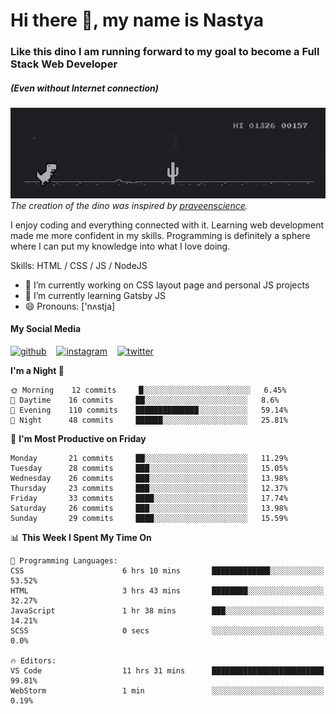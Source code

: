 # Hi there 👋, my name is Nastya
### Like this dino I am running forward to my goal to become a Full Stack Web Developer
##### (Even without Internet connection)
[//]: # (Here may be a photo)

![Dino](https://raw.githubusercontent.com/nastyacodes/nastyacodes/master/images/dino.gif)  
*The creation of the dino was inspired by [praveenscience](https://github.com/praveenscience).*  

I enjoy coding and everything connected with it.
Learning web development made me more confident in my skills.
Programming is definitely a sphere where I can put my knowledge into what I love doing.

Skills: HTML  / CSS / JS / NodeJS

- 🔭 I’m currently working on CSS layout page and personal JS projects
- 🌱 I’m currently learning Gatsby JS 
- 😄 Pronouns: ['nʌstja] 

#### My Social Media
[<img src='images\social-media\github.ico' alt='github' height='50'>](https://github.com/nastyacodes) &nbsp;&nbsp; [<img src='images\social-media\instagram.ico' alt='instagram' height='50'>](https://www.instagram.com/nastyacodes/) &nbsp;&nbsp; [<img src='images\social-media\twitter.ico' alt='twitter' height='50'>](https://twitter.com/nastyacodes)  

<!--START_SECTION:waka-->
**I'm a Night 🦉** 

```text
🌞 Morning    12 commits     █░░░░░░░░░░░░░░░░░░░░░░░░   6.45% 
🌆 Daytime    16 commits     ██░░░░░░░░░░░░░░░░░░░░░░░   8.6% 
🌃 Evening    110 commits    ██████████████░░░░░░░░░░░   59.14% 
🌙 Night      48 commits     ██████░░░░░░░░░░░░░░░░░░░   25.81%

```
📅 **I'm Most Productive on Friday** 

```text
Monday       21 commits     ██░░░░░░░░░░░░░░░░░░░░░░░   11.29% 
Tuesday      28 commits     ███░░░░░░░░░░░░░░░░░░░░░░   15.05% 
Wednesday    26 commits     ███░░░░░░░░░░░░░░░░░░░░░░   13.98% 
Thursday     23 commits     ███░░░░░░░░░░░░░░░░░░░░░░   12.37% 
Friday       33 commits     ████░░░░░░░░░░░░░░░░░░░░░   17.74% 
Saturday     26 commits     ███░░░░░░░░░░░░░░░░░░░░░░   13.98% 
Sunday       29 commits     ████░░░░░░░░░░░░░░░░░░░░░   15.59%

```


📊 **This Week I Spent My Time On** 

```text
💬 Programming Languages: 
CSS                      6 hrs 10 mins       █████████████░░░░░░░░░░░░   53.52% 
HTML                     3 hrs 43 mins       ████████░░░░░░░░░░░░░░░░░   32.27% 
JavaScript               1 hr 38 mins        ███░░░░░░░░░░░░░░░░░░░░░░   14.21% 
SCSS                     0 secs              ░░░░░░░░░░░░░░░░░░░░░░░░░   0.0%

🔥 Editors: 
VS Code                  11 hrs 31 mins      █████████████████████████   99.81% 
WebStorm                 1 min               ░░░░░░░░░░░░░░░░░░░░░░░░░   0.19%

```


<!--END_SECTION:waka-->

<!-- [![Top Langs](https://github-readme-stats.vercel.app/api/top-langs/?username=nastyacodes&layout=compact)](https://github.com/anuraghazra/github-readme-stats)

[![willianrod's wakatime stats](https://github-readme-stats.vercel.app/api/wakatime?username=nastyacodes&layout=compact)](https://github.com/anuraghazra/github-readme-stats) -->
